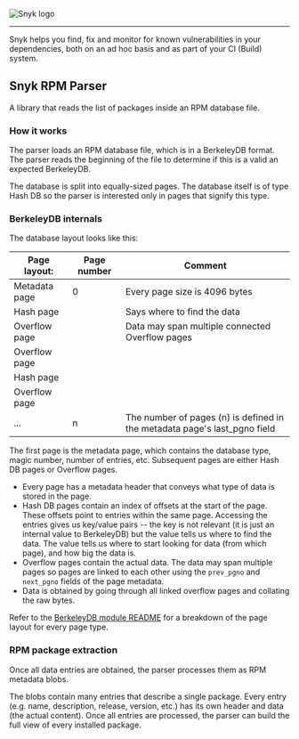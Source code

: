 ![Snyk logo](https://snyk.io/style/asset/logo/snyk-print.svg)

***

Snyk helps you find, fix and monitor for known vulnerabilities in your dependencies, both on an ad hoc basis and as part of your CI (Build) system.

## Snyk RPM Parser ##

A library that reads the list of packages inside an RPM database file.

### How it works ###

The parser loads an RPM database file, which is in a BerkeleyDB format. The parser reads the beginning of the file to determine if this is a valid an expected BerkeleyDB.

The database is split into equally-sized pages. The database itself is of type Hash DB so the parser is interested only in pages that signify this type.

### BerkeleyDB internals ###

The database layout looks like this:

| Page layout: | Page number | Comment |
|---|---|---|
| Metadata page | 0 | Every page size is 4096 bytes |
| Hash page | | Says where to find the data |
| Overflow page | | Data may span multiple connected Overflow pages |
| Overflow page | | |
| Hash page | | |
| Overflow page | | |
| ... | n | The number of pages (n) is defined in the metadata page's last_pgno field |

The first page is the metadata page, which contains the database type, magic number, number of entries, etc. Subsequent pages are either Hash DB pages or Overflow pages.

- Every page has a metadata header that conveys what type of data is stored in the page.
- Hash DB pages contain an index of offsets at the start of the page. These offsets point to entries within the same page. Accessing the entries gives us key/value pairs -- the key is not relevant (it is just an internal value to BerkeleyDB) but the value tells us where to find the data. The value tells us where to start looking for data (from which page), and how big the data is.
- Overflow pages contain the actual data. The data may span multiple pages so pages are linked to each other using the `prev_pgno` and `next_pgno` fields of the page metadata.
- Data is obtained by going through all linked overflow pages and collating the raw bytes.

Refer to the [BerkeleyDB module README](https://github.com/snyk/rpm-parser/blob/master/lib/berkeleydb/README.md) for a breakdown of the page layout for every page type.

### RPM package extraction ###

Once all data entries are obtained, the parser processes them as RPM metadata blobs.

The blobs contain many entries that describe a single package. Every entry (e.g. name, description, release, version, etc.) has its own header and data (the actual content). Once all entries are processed, the parser can build the full view of every installed package.
